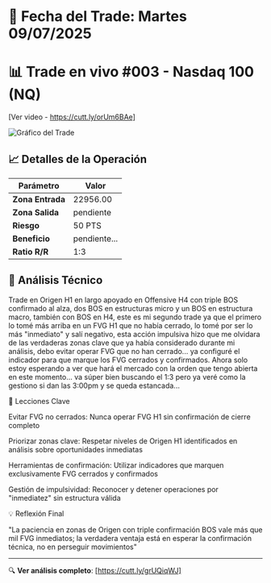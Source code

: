 # 📅 Fecha del Trade: Martes 09/07/2025
# 📊 Trade en vivo #003 - Nasdaq 100 (NQ)

[Ver video - https://cutt.ly/orUm6BAe]

![Gráfico del Trade](trade_002.png) <!-- Asegúrate que el nombre coincida exactamente -->


## 📈 Detalles de la Operación
| Parámetro       | Valor               |
|----------------|---------------------|
| **Zona Entrada** | 22956.00 |
| **Zona Salida**  | pendiente |
| **Riesgo**       | 50 PTS |
| **Beneficio**    | pendiente... |
| **Ratio R/R**    | 1:3        |

## 🎯 Análisis Técnico

Trade en Origen H1 en largo apoyado en Offensive H4 con triple BOS confirmado al alza, dos BOS en estructuras micro y un BOS en estructura macro, también con BOS en H4, este es mi segundo trade ya que el primero lo tomé más arriba en un FVG H1 que no había cerrado, lo tomé por ser lo más "inmediato" y salí negativo, esta acción impulsiva hizo que me olvidara de las verdaderas zonas clave que ya había considerado durante mi análisis, debo evitar operar FVG que no han cerrado... ya configuré el indicador para que marque los FVG cerrados y confirmados. Ahora solo estoy esperando a ver que hará el mercado con la orden que tengo abierta en este momento... va súper bien buscando el 1:3 pero ya veré como la gestiono si dan las 3:00pm y se queda estancada...

📌 Lecciones Clave

Evitar FVG no cerrados: Nunca operar FVG H1 sin confirmación de cierre completo

Priorizar zonas clave: Respetar niveles de Origen H1 identificados en análisis sobre oportunidades inmediatas

Herramientas de confirmación: Utilizar indicadores que marquen exclusivamente FVG cerrados y confirmados

Gestión de impulsividad: Reconocer y detener operaciones por "inmediatez" sin estructura válida

💡 Reflexión Final

"La paciencia en zonas de Origen con triple confirmación BOS vale más que mil FVG inmediatos; la verdadera ventaja está en esperar la confirmación técnica, no en perseguir movimientos"

---

🔍 **Ver análisis completo**: [https://cutt.ly/grUQiqWJ]
